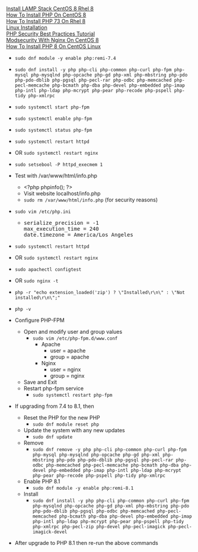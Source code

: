 [Install LAMP Stack CentOS 8 Rhel 8](https://www.linuxbabe.com/redhat/install-lamp-stack-centos-8-rhel-8)<br />
[How To Install PHP On CentOS 8](https://linuxize.com/post/how-to-install-php-on-centos-8/)<br />
[How To Install PHP 73 On Rhel 8](https://www.itzgeek.com/how-tos/linux/centos-how-tos/how-to-install-php-7-3-on-rhel-8.html)<br />
[Linux Installation](https://www.scriptcase.net/docs/en_us/v9/manual/02-scriptcase-installation/06-linux_php/)<br />
[PHP Security Best Practices Tutorial](https://www.cyberciti.biz/tips/php-security-best-practices-tutorial.html)<br />
[Modsecurity With Nginx On CentOS 8](https://www.aventistech.com/kb/modsecurity-with-nginx-on-centos-8/)<br />
[How To Install PHP 8 On CentOS Linux](https://computingforgeeks.com/how-to-install-php-8-on-centos-linux/)

* `sudo dnf module -y enable php:remi-7.4`
* `sudo dnf install -y php php-cli php-common php-curl php-fpm php-mysql php-mysqlnd php-opcache php-gd php-xml php-mbstring php-pdo php-pdo-dblib php-pgsql php-pecl-rar php-odbc php-memcached php-pecl-memcache php-bcmath php-dba php-devel php-embedded php-imap php-intl php-ldap php-mcrypt php-pear php-recode php-pspell php-tidy php-xmlrpc`
* `sudo systemctl start php-fpm`
* `sudo systemctl enable php-fpm`
* `sudo systemctl status php-fpm`
* `sudo systemctl restart httpd`
* OR `sudo systemctl restart nginx`
* `sudo setsebool -P httpd_execmem 1`
* Test with /var/www/html/info.php
  * \<?php phpinfo(); ?\>
  * Visit website localhost/info.php
  * `sudo rm /var/www/html/info.php` (for security reasons)
* `sudo vim /etc/php.ini`
  * <pre>
    serialize_precision = -1
    max_execution_time = 240
    date.timezone = America/Los_Angeles
    </pre>
* `sudo systemctl restart httpd`
* OR `sudo systemctl restart nginx`
* `sudo apachectl configtest`
* OR `sudo nginx -t`
* `php -r "echo extension_loaded('zip') ? \"Installed\r\n\" : \"Not installed\r\n\";"`
* `php -v`

* Configure PHP-FPM
  * Open and modify user and group values
    * `sudo vim /etc/php-fpm.d/www.conf`
      * Apache
        * user = apache
        * group = apache
      * Nginx
        * user = nginx
        * group = nginx
  * Save and Exit
  * Restart php-fpm service
    * `sudo systemctl restart php-fpm`

* If upgrading from 7.4 to 8.1, then
  * Reset the PHP for the new PHP
    * `sudo dnf module reset php`
  * Update the system with any new updates
    *  `sudo dnf update`
  * Remove
    * `sudo dnf remove -y php php-cli php-common php-curl php-fpm php-mysql php-mysqlnd php-opcache php-gd php-xml php-mbstring php-pdo php-pdo-dblib php-pgsql php-pecl-rar php-odbc php-memcached php-pecl-memcache php-bcmath php-dba php-devel php-embedded php-imap php-intl php-ldap php-mcrypt php-pear php-recode php-pspell php-tidy php-xmlrpc`
  * Enable PHP 8.1
    * `sudo dnf module -y enable php:remi-8.1`
  * Install
    * `sudo dnf install -y php php-cli php-common php-curl php-fpm php-mysqlnd php-opcache php-gd php-xml php-mbstring php-pdo php-pdo-dblib php-pgsql php-odbc php-memcached php-pecl-memcached php-bcmath php-dba php-devel php-embedded php-imap php-intl php-ldap php-mcrypt php-pear php-pspell php-tidy php-xmlrpc php-pecl-zip php-devel php-pecl-imagick php-pecl-imagick-devel`

* After upgrade to PHP 8.1 then re-run the above commands
